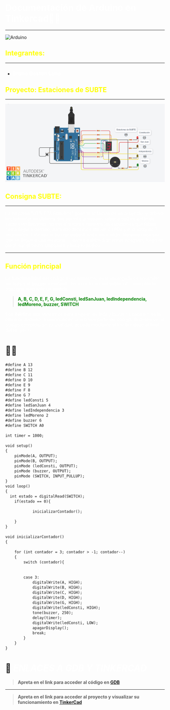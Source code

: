 # **<span style="color:white">Documentación de Arduino en Tinkercad👨‍💻**

---

![Arduino](https://d1e4pidl3fu268.cloudfront.net/1e27d448-be48-4a6a-97e9-855e2321ad37/images.crop_222x168_38,0.preview.png)

##     **<span style="color:yellow">Integrantes:**
---
* ### <span style="color:white">**Bruno Gaston Luna**


## **<span style="color:yellow">Proyecto: Estaciones de SUBTE**
---

![Tinkercad](image.png "Vista previa, esquema en Tinkercad")


## **<span style="color:yellow">Consigna SUBTE:**
---
<span style="color:white">La empresa  “UTN FRA Robotics” ganó la licitación de un proyecto, y deberá Implementar un sistema que permita al usuario saber a qué estación de subte está llegando, aparte  el sistema muestra las estaciones que faltan hasta llegar a destino, para ello debemos utilizar 4 LEDs y el display de 7 segmentos. Esta vez el buzzer deberá emitir un sonido diferente cada vez que se llegue a una estación.
El sistema deberá arrancar apagado, luego de presionar el botón empezará y hará lo pedido.


---


## **<span style="color:yellow">Función principal**
<span style="color:white">La **funcionalidad** del código a continuación, es la encargada de encender los **leds** y el **buzzer** simulando las estaciones del **subte** tal como pide la consigna mediante un **switch**.

>**<span style="color:green">A, B, C, D, E, F, G, ledConsti, ledSanJuan, ledIndependencia, ledMoreno, buzzer, SWITCH**



<span style="color:white">Son **#define** que utilizamos para asignar los leds y buzzer a cada pin en la placa de Arduino, a continuación una breve parte del código. Si desea ver el código completo en su totalidad, acceda mediante el link brindado al final del proyecto.

# 👨‍💻
```
#define A 13
#define B 12
#define C 11
#define D 10
#define E 9
#define F 8
#define G 7
#define ledConsti 5
#define ledSanJuan 4
#define ledIndependencia 3
#define ledMoreno 2
#define buzzer 6
#define SWITCH A0

int timer = 1000; 

void setup()
{
    pinMode(A, OUTPUT);
    pinMode(B, OUTPUT);
  	pinMode (ledConsti, OUTPUT);
  	pinMode (buzzer, OUTPUT);
  	pinMode (SWITCH, INPUT_PULLUP);
}
void loop()
{
  int estado = digitalRead(SWITCH);
    if(estado == 0){
    	
    		inicializarContador();
    
  	}
}

void inicializarContador()
{
	
    for (int contador = 3; contador > -1; contador--)
    {
        switch (contador){
        

        case 3:
            digitalWrite(A, HIGH);
            digitalWrite(B, HIGH);
            digitalWrite(C, HIGH);
            digitalWrite(D, HIGH);
            digitalWrite(G, HIGH);
          	digitalWrite(ledConsti, HIGH);
          	tone(buzzer, 250);
            delay(timer);
          	digitalWrite(ledConsti, LOW);
            apagarDisplay();
          	break;
		}
	}
}
```


# 🤖 *<span style="color:white">ENLACES A GDB Y TINKERCAD*
>**Apreta en el link para acceder al código en 
[GDB](https://onlinegdb.com/TfaMQRrgf)**
---
>**Apreta en el link para acceder al proyecto y visualizar su funcionamiento en 
[TinkerCad](https://www.tinkercad.com/things/jCwcsqkiEle-ejercicio-estacion-de-subte/editel?sharecode=n3iPHVnVO5O6R1Ly03omNiraLAmwxyKL4AQDS0MX5T4)**
